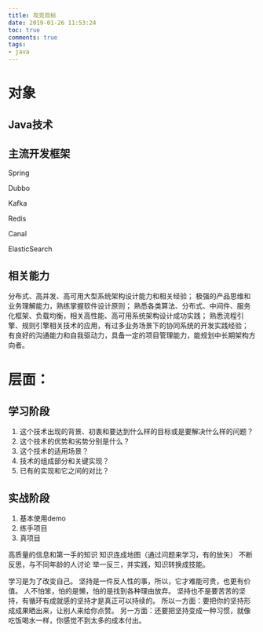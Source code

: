 ```yaml
---
title: 攻克目标
date: 2019-01-26 11:53:24
toc: true
comments: true
tags:
- java
---
```


# 对象
## Java技术

## 主流开发框架
Spring

Dubbo

Kafka

Redis

Canal

ElasticSearch

## 相关能力
分布式、高并发、高可用大型系统架构设计能力和相关经验；
极强的产品思维和业务理解能力，熟练掌握软件设计原则；
熟悉各类算法、分布式、中间件、服务化框架、负载均衡，相关高性能、高可用系统架构设计成功实践；
熟悉流程引擎、规则引擎相关技术的应用，有过多业务场景下的协同系统的开发实践经验；
有良好的沟通能力和自我驱动力，具备一定的项目管理能力，能规划中长期架构方向者。

# 层面：
## 学习阶段
1. 这个技术出现的背景、初衷和要达到什么样的目标或是要解决什么样的问题？
2. 这个技术的优势和劣势分别是什么？
3. 这个技术的适用场景？
4. 技术的组成部分和关键实现？
5. 已有的实现和它之间的对比？



## 实战阶段
1. 基本使用demo
2. 练手项目
3. 真项目


高质量的信息和第一手的知识
知识连成地图（通过问题来学习，有的放矢）
不断反思，与不同年龄的人讨论
举一反三，并实践，知识转换成技能。

学习是为了改变自己。
坚持是一件反人性的事，所以，它才难能可贵，也更有价值。
人不怕笨，怕的是懒，怕的是找到各种理由放弃。
坚持也不是要苦苦的坚持，有循环有成就感的坚持才是真正可以持续的。
所以一方面：要把你的坚持形成成果晒出来，让别人来给你点赞。
另一方面：还要把坚持变成一种习惯，就像吃饭喝水一样，你感觉不到太多的成本付出。